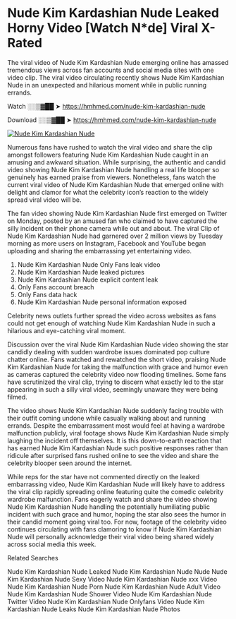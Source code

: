 ﻿# Nude Kim Kardashian Nude Leaked Horny Video [Watch N*de] Viral X-Rated

The viral video of ﻿Nude Kim Kardashian Nude emerging online has amassed tremendous views across fan accounts and social media sites with one video clip. The viral video circulating recently shows ﻿Nude Kim Kardashian Nude in an unexpected and hilarious moment while in public running errands. 

Watch ░░▒▓██ ➤ https://hmhmed.com/nude-kim-kardashian-nude

Download ░░▒▓██ ➤ https://hmhmed.com/nude-kim-kardashian-nude

[![Nude Kim Kardashian Nude](https://i.imgur.com/dJHk4Zq.gif)](https://hmhmed.com/nude-kim-kardashian-nude)

Numerous fans have rushed to watch the viral video and share the clip amongst followers featuring ﻿Nude Kim Kardashian Nude caught in an amusing and awkward situation. While surprising, the authentic and candid video showing ﻿Nude Kim Kardashian Nude handling a real life blooper so genuinely has earned praise from viewers. Nonetheless, fans watch the current viral video of ﻿Nude Kim Kardashian Nude that emerged online with delight and clamor for what the celebrity icon’s reaction to the widely spread viral video will be.

The fan video showing ﻿Nude Kim Kardashian Nude first emerged on Twitter on Monday, posted by an amused fan who claimed to have captured the silly incident on their phone camera while out and about. The viral Clip of ﻿Nude Kim Kardashian Nude had garnered over 2 million views by Tuesday morning as more users on Instagram, Facebook and YouTube began uploading and sharing the embarrassing yet entertaining video. 

1. ﻿Nude Kim Kardashian Nude Only Fans leak video
2. ﻿Nude Kim Kardashian Nude leaked pictures
3. ﻿Nude Kim Kardashian Nude explicit content leak
4. Only Fans account breach
5. Only Fans data hack
6. ﻿Nude Kim Kardashian Nude personal information exposed

Celebrity news outlets further spread the video across websites as fans could not get enough of watching ﻿Nude Kim Kardashian Nude in such a hilarious and eye-catching viral moment. 

Discussion over the viral ﻿Nude Kim Kardashian Nude video showing the star candidly dealing with sudden wardrobe issues dominated pop culture chatter online. Fans watched and rewatched the short video, praising ﻿Nude Kim Kardashian Nude for taking the malfunction with grace and humor even as cameras captured the celebrity video now flooding timelines. Some fans have scrutinized the viral clip, trying to discern what exactly led to the star appearing in such a silly viral video, seemingly unaware they were being filmed.

The video shows ﻿Nude Kim Kardashian Nude suddenly facing trouble with their outfit coming undone while casually walking about and running errands. Despite the embarrassment most would feel at having a wardrobe malfunction publicly, viral footage shows ﻿Nude Kim Kardashian Nude simply laughing the incident off themselves. It is this down-to-earth reaction that has earned ﻿Nude Kim Kardashian Nude such positive responses rather than ridicule after surprised fans rushed online to see the video and share the celebrity blooper seen around the internet.  

While reps for the star have not commented directly on the leaked embarrassing video, ﻿Nude Kim Kardashian Nude will likely have to address the viral clip rapidly spreading online featuring quite the comedic celebrity wardrobe malfunction. Fans eagerly watch and share the video showing ﻿Nude Kim Kardashian Nude handling the potentially humiliating public incident with such grace and humor, hoping the star also sees the humor in their candid moment going viral too. For now, footage of the celebrity video continues circulating with fans clamoring to know if ﻿Nude Kim Kardashian Nude will personally acknowledge their viral video being shared widely across social media this week.

Related Searches

﻿Nude Kim Kardashian Nude Leaked
﻿Nude Kim Kardashian Nude Nude
﻿Nude Kim Kardashian Nude Sexy Video
﻿Nude Kim Kardashian Nude xxx Video
﻿Nude Kim Kardashian Nude Porn
﻿Nude Kim Kardashian Nude Adult Video
﻿Nude Kim Kardashian Nude Shower Video
﻿Nude Kim Kardashian Nude Twitter Video
﻿Nude Kim Kardashian Nude Onlyfans Video
﻿Nude Kim Kardashian Nude Leaks
﻿Nude Kim Kardashian Nude Photos